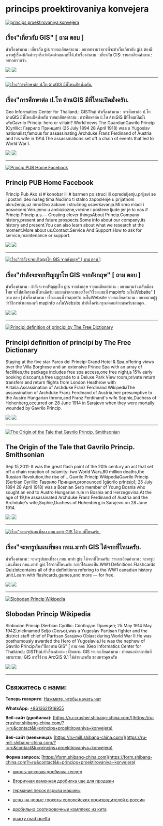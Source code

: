 # princips proektirovaniya konvejera

<a href="https://swt.shibang-china.com/?l=ru&img&k=princips+proektirovaniya+konvejera" target="_blank">![princips proektirovaniya konvejera](http://static.shibang-china.com/all-800x300/1302.jpg)</a>

## เรื่อง"เกี่ยวกับ GIS" [ ถาม ตอบ ]
หัวเรื่องคำถาม : เกี่ยวกับ gis รายละเอียดคำถาม : อยากทราบว่าการที่จะทำเว็บเกี่ยวกับ gis ต้องมีความรู้เรื่องพิกัดต่างๆหรือว่าต้องอ่านแผนที่ได้.หัวเรื่องคำถาม : เกี่ยวกับ GIS: รายละเอียดคำถาม : อยากทราบว่า.


<a href="https://whatsapp.shibangsoft.com/WhatsApp.php" target="_blank" title="WhatsApp">![](http://static.shibang-china.com/icon/whatsapp.png)</a> <a href="https://swt.shibang-china.com/?l=ru&icon&k=princips+proektirovaniya+konvejera" target="_blank">![](http://static.shibang-china.com/icon/chat-ru.png)</a>

---

<a href="https://swt.shibang-china.com/?l=ru&img&k=princips+proektirovaniya+konvejera" target="_blank">![เรื่อง"การศึกษาต่อ ป.โท ด้านGIS มีที่ไหนเปิดมั่งครับ.](http://static.shibang-china.com/all-800x300/10.jpg)</a>

## เรื่อง"การศึกษาต่อ ป.โท ด้านGIS มีที่ไหนเปิดมั่งครับ.
Geo Informatics Center for Thailand.: GISThai.หัวเรื่องคำถาม : การศึกษาต่อ ป.โท ด้านGIS มีที่ไหนเปิดมั่งครับ รายละเอียดคำถาม : การศึกษาต่อ ป.โท ด้านGIS มีที่ไหนเปิดมั่งครับGavrilo Princip: hero or villain? World news The GuardianGavrilo Princip (Cyrillic: Гаврило Принцип) (25 July 1894 28 April 1918) was a Yugoslav nationalist,famous for assassinating Archduke Franz Ferdinand of Austria and his wife in 1914.The assassinations set off a chain of events that led to World War I.


<a href="https://whatsapp.shibangsoft.com/WhatsApp.php" target="_blank" title="WhatsApp">![](http://static.shibang-china.com/icon/whatsapp.png)</a> <a href="https://swt.shibang-china.com/?l=ru&icon&k=princips+proektirovaniya+konvejera" target="_blank">![](http://static.shibang-china.com/icon/chat-ru.png)</a>

---

<a href="https://swt.shibang-china.com/?l=ru&img&k=princips+proektirovaniya+konvejera" target="_blank">![Princip PUB Home Facebook](http://static.shibang-china.com/all-800x300/1032.jpg)</a>

## Princip PUB Home Facebook
Princip Pub Ako si # konobar ili # barmen po struci ili opredeljenju,prijavi se i postani deo našeg tima.Nudimo ti stalno zaposlenje u prijatnom okruženju,uz mnoštvo zabave i stručnog usavršavanja.Mi smo mladi i posvećeni.Verujemo u ambiciozne,vredne i poštene ljude jer je to nas # Princip.Princip a.s.— Creating clever thingsAbout Princip.Company history,present and future prospects.Some info about our company,its history and present.You can also learn about what we research at the moment.More about us.Contact.Service And Support.How to ask for service,maintenance or support.


<a href="https://whatsapp.shibangsoft.com/WhatsApp.php" target="_blank" title="WhatsApp">![](http://static.shibang-china.com/icon/whatsapp.png)</a> <a href="https://swt.shibang-china.com/?l=ru&icon&k=princips+proektirovaniya+konvejera" target="_blank">![](http://static.shibang-china.com/icon/chat-ru.png)</a>

---

<a href="https://swt.shibang-china.com/?l=ru&img&k=princips+proektirovaniya+konvejera" target="_blank">![เรื่อง"กำลังจะจบปริญญาโท GIS จากอังกฤษ" [ ถาม ตอบ ]](http://static.shibang-china.com/all-800x300/767.jpg)</a>

## เรื่อง"กำลังจะจบปริญญาโท GIS จากอังกฤษ" [ ถาม ตอบ ]
หัวเรื่องคำถาม : กำลังจะจบปริญญาโท gis จากอังกฤษ รายละเอียดคำถาม : อยากถามว่า.กลับเมืองไทย จะไปสมัครงานที่ไหนดีครับ แบบกลัวตกงานอะเรื่อง"เรื่องแผนที่ mapinfo ลงในWebsite" [ ถาม ตอบ ]หัวเรื่องคำถาม : เรื่องแผนที่ mapinfo ลงในWebsite รายละเอียดคำถาม : อยากถามผู้รู้ว่าวิธีการนำเอาแผนที่ mapinfo ลงในWebsite ทำยังไงครับกรุณาตอบด้วยนะครับขอบคุณ.


<a href="https://whatsapp.shibangsoft.com/WhatsApp.php" target="_blank" title="WhatsApp">![](http://static.shibang-china.com/icon/whatsapp.png)</a> <a href="https://swt.shibang-china.com/?l=ru&icon&k=princips+proektirovaniya+konvejera" target="_blank">![](http://static.shibang-china.com/icon/chat-ru.png)</a>

---

<a href="https://swt.shibang-china.com/?l=ru&img&k=princips+proektirovaniya+konvejera" target="_blank">![Principi definition of principi by The Free Dictionary](http://static.shibang-china.com/all-800x300/1161.jpg)</a>

## Principi definition of principi by The Free Dictionary
Staying at the five star Parco dei Principi Grand Hotel & Spa,offering views over the Villa Borghese and an extensive Prince Spa with an array of facilities,the package includes free spa access,one free night,a 15% early booking discount,a free upgrade to a Deluxe Park View room,private return transfers and return flights from London Heathrow with Alitalia.Assassination of Archduke Franz Ferdinand WikipediaThe assassination of Archduke Franz Ferdinand of Austria,heir presumptive to the Austro Hungarian throne,and Franz Ferdinand's wife Sophie,Duchess of Hohenberg,occurred on 28 June 1914 in Sarajevo when they were mortally wounded by Gavrilo Princip.


<a href="https://whatsapp.shibangsoft.com/WhatsApp.php" target="_blank" title="WhatsApp">![](http://static.shibang-china.com/icon/whatsapp.png)</a> <a href="https://swt.shibang-china.com/?l=ru&icon&k=princips+proektirovaniya+konvejera" target="_blank">![](http://static.shibang-china.com/icon/chat-ru.png)</a>

---

<a href="https://swt.shibang-china.com/?l=ru&img&k=princips+proektirovaniya+konvejera" target="_blank">![The Origin of the Tale that Gavrilo Princip. Smithsonian](http://static.shibang-china.com/all-800x300/504.jpg)</a>

## The Origin of the Tale that Gavrilo Princip. Smithsonian
Sep 15,2011· It was the great flash point of the 20th century,an act that set off a chain reaction of calamity: two World Wars,80 million deaths,the Russian Revolution,the rise of …Gavrilo Princip WikipediaGavrilo Princip (Serbian Cyrillic: Гаврило Принцип,pronounced [ɡǎʋrilo prǐntsip]; 25 July 1894 28 April 1918) was a Bosnian Serb member of Young Bosnia who sought an end to Austro Hungarian rule in Bosnia and Herzegovina.At the age of 19,he assassinated Archduke Franz Ferdinand of Austria and the Archduke's wife,Sophie,Duchess of Hohenberg,in Sarajevo on 28 June 1914.


<a href="https://whatsapp.shibangsoft.com/WhatsApp.php" target="_blank" title="WhatsApp">![](http://static.shibang-china.com/icon/whatsapp.png)</a> <a href="https://swt.shibang-china.com/?l=ru&icon&k=princips+proektirovaniya+konvejera" target="_blank">![](http://static.shibang-china.com/icon/chat-ru.png)</a>

---

<a href="https://swt.shibang-china.com/?l=ru&img&k=princips+proektirovaniya+konvejera" target="_blank">![เรื่อง"จะหารูปแผนที่ของ กทม.มาทำ GIS ได้จากที่ไหนครับ.](http://static.shibang-china.com/all-800x300/1260.jpg)</a>

## เรื่อง"จะหารูปแผนที่ของ กทม.มาทำ GIS ได้จากที่ไหนครับ.
หัวเรื่องคำถาม : จะหารูปแผนที่ของ กทม.มาทำ gis ได้จากที่ไหนครับ: รายละเอียดคำถาม : จะหารูปแผนที่ของ กทม.มาทำ gis ได้จากที่ไหนครับ อยากได้แบบเป็น.WW1 Definitions Flashcards Quizletcontains all of the definitions refering to the WW1 canadian history unit.Learn with flashcards,games,and more — for free.


<a href="https://whatsapp.shibangsoft.com/WhatsApp.php" target="_blank" title="WhatsApp">![](http://static.shibang-china.com/icon/whatsapp.png)</a> <a href="https://swt.shibang-china.com/?l=ru&icon&k=princips+proektirovaniya+konvejera" target="_blank">![](http://static.shibang-china.com/icon/chat-ru.png)</a>

---

<a href="https://swt.shibang-china.com/?l=ru&img&k=princips+proektirovaniya+konvejera" target="_blank">![Slobodan Princip Wikipedia](http://static.shibang-china.com/all-800x300/400.jpg)</a>

## Slobodan Princip Wikipedia
Slobodan Princip (Serbian Cyrillic: Слободан Принцип; 25 May 1914 May 1942),nicknamed Seljo (Сељо),was a Yugoslav Partisan fighter and the district staff chief of Partisan Sarajevo Oblast during World War II.He was posthumously awarded the Hero of Yugoslavia.He was the nephew of Gavrilo Principเรื่อง"ฝึกอบรม GIS" [ ถาม ตอบ ]Geo Informatics Center for Thailand.: GISThai.หัวเรื่องคำถาม : ฝึกอบรม GIS รายละเอียดคำถาม : ช่วยแนะนำสถาบันที่อบรมระบบ GIS การใช้งาน ArcGIS 9.1 ให้ด้วยนะครับ ขอบพระคุณครับ


<a href="https://whatsapp.shibangsoft.com/WhatsApp.php" target="_blank" title="WhatsApp">![](http://static.shibang-china.com/icon/whatsapp.png)</a> <a href="https://swt.shibang-china.com/?l=ru&icon&k=princips+proektirovaniya+konvejera" target="_blank">![](http://static.shibang-china.com/icon/chat-ru.png)</a>

---
## Свяжитесь с нами:

**Теперь говорите:** [Нажмите, чтобы начать чат](https://swt.shibang-china.com?l=ru&contact&k=princips+proektirovaniya+konvejera)

**WhatsApp:**  [+8613621919955](https://whatsapp.shibangsoft.com/WhatsApp.php)

**Веб-сайт (дробилка):** [https://ru-crusher.shibang-china.com/](https://ru-crusher.shibang-china.com/?l=ru&contact&k=princips+proektirovaniya+konvejera)

**Веб-сайт (мельница):** [https://ru-mill.shibang-china.com/](https://ru-mill.shibang-china.com/?l=ru&contact&k=princips+proektirovaniya+konvejera)

**Форма запроса:** [https://form.shibang-china.com](https://form.shibang-china.com?l=ru&contact&k=princips+proektirovaniya+konvejera)

* [школы щековая дробилка тендер](../17/%D1%88%D0%BA%D0%BE%D0%BB%D1%8B%20%D1%89%D0%B5%D0%BA%D0%BE%D0%B2%D0%B0%D1%8F%20%D0%B4%D1%80%D0%BE%D0%B1%D0%B8%D0%BB%D0%BA%D0%B0%20%D1%82%D0%B5%D0%BD%D0%B4%D0%B5%D1%80.md)

* [Вторичная каменная дробилка uae для продажи](../18/%D0%92%D1%82%D0%BE%D1%80%D0%B8%D1%87%D0%BD%D0%B0%D1%8F%20%D0%BA%D0%B0%D0%BC%D0%B5%D0%BD%D0%BD%D0%B0%D1%8F%20%D0%B4%D1%80%D0%BE%D0%B1%D0%B8%D0%BB%D0%BA%D0%B0%20uae%20%D0%B4%D0%BB%D1%8F%20%D0%BF%D1%80%D0%BE%D0%B4%D0%B0%D0%B6%D0%B8.md)

* [германия песок взрыва машины](../17/%D0%B3%D0%B5%D1%80%D0%BC%D0%B0%D0%BD%D0%B8%D1%8F%20%D0%BF%D0%B5%D1%81%D0%BE%D0%BA%20%D0%B2%D0%B7%D1%80%D1%8B%D0%B2%D0%B0%20%D0%BC%D0%B0%D1%88%D0%B8%D0%BD%D1%8B.md)

* [цены на новые грохоты европейских производителей в россии](../16/%D1%86%D0%B5%D0%BD%D1%8B%20%D0%BD%D0%B0%20%D0%BD%D0%BE%D0%B2%D1%8B%D0%B5%20%D0%B3%D1%80%D0%BE%D1%85%D0%BE%D1%82%D1%8B%20%D0%B5%D0%B2%D1%80%D0%BE%D0%BF%D0%B5%D0%B9%D1%81%D0%BA%D0%B8%D1%85%20%D0%BF%D1%80%D0%BE%D0%B8%D0%B7%D0%B2%D0%BE%D0%B4%D0%B8%D1%82%D0%B5%D0%BB%D0%B5%D0%B9%20%D0%B2%20%D1%80%D0%BE%D1%81%D1%81%D0%B8%D0%B8.md)

* [дробильно сортировочныи комплекс из кита](../16/%D0%B4%D1%80%D0%BE%D0%B1%D0%B8%D0%BB%D1%8C%D0%BD%D0%BE%20%D1%81%D0%BE%D1%80%D1%82%D0%B8%D1%80%D0%BE%D0%B2%D0%BE%D1%87%D0%BD%D1%8B%D0%B8%20%D0%BA%D0%BE%D0%BC%D0%BF%D0%BB%D0%B5%D0%BA%D1%81%20%D0%B8%D0%B7%20%D0%BA%D0%B8%D1%82%D0%B0.md)

* [quarry road quetta](../20/quarry%20road%20quetta.md)